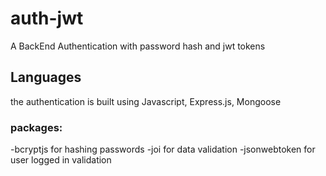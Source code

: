 # auth-jwt
A BackEnd Authentication with password hash and jwt tokens

## Languages
the authentication is built using Javascript, Express.js, Mongoose

### packages:
-bcryptjs for hashing passwords
-joi for data validation
-jsonwebtoken for user logged in validation
